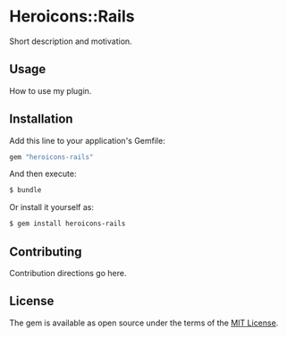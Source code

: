 # Heroicons::Rails
Short description and motivation.

## Usage
How to use my plugin.

## Installation
Add this line to your application's Gemfile:

```ruby
gem "heroicons-rails"
```

And then execute:
```bash
$ bundle
```

Or install it yourself as:
```bash
$ gem install heroicons-rails
```

## Contributing
Contribution directions go here.

## License
The gem is available as open source under the terms of the [MIT License](https://opensource.org/licenses/MIT).
